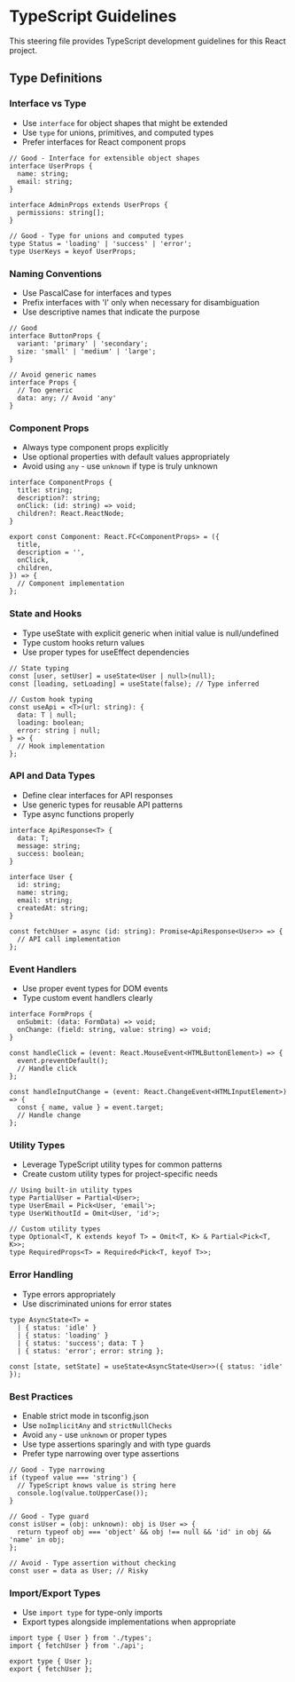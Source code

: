 # TypeScript Guidelines

This steering file provides TypeScript development guidelines for this React project.

## Type Definitions

### Interface vs Type

- Use `interface` for object shapes that might be extended
- Use `type` for unions, primitives, and computed types
- Prefer interfaces for React component props

```tsx
// Good - Interface for extensible object shapes
interface UserProps {
  name: string;
  email: string;
}

interface AdminProps extends UserProps {
  permissions: string[];
}

// Good - Type for unions and computed types
type Status = 'loading' | 'success' | 'error';
type UserKeys = keyof UserProps;
```

### Naming Conventions

- Use PascalCase for interfaces and types
- Prefix interfaces with 'I' only when necessary for disambiguation
- Use descriptive names that indicate the purpose

```tsx
// Good
interface ButtonProps {
  variant: 'primary' | 'secondary';
  size: 'small' | 'medium' | 'large';
}

// Avoid generic names
interface Props {
  // Too generic
  data: any; // Avoid 'any'
}
```

### Component Props

- Always type component props explicitly
- Use optional properties with default values appropriately
- Avoid using `any` - use `unknown` if type is truly unknown

```tsx
interface ComponentProps {
  title: string;
  description?: string;
  onClick: (id: string) => void;
  children?: React.ReactNode;
}

export const Component: React.FC<ComponentProps> = ({
  title,
  description = '',
  onClick,
  children,
}) => {
  // Component implementation
};
```

### State and Hooks

- Type useState with explicit generic when initial value is null/undefined
- Type custom hooks return values
- Use proper types for useEffect dependencies

```tsx
// State typing
const [user, setUser] = useState<User | null>(null);
const [loading, setLoading] = useState(false); // Type inferred

// Custom hook typing
const useApi = <T>(url: string): {
  data: T | null;
  loading: boolean;
  error: string | null;
} => {
  // Hook implementation
};
```

### API and Data Types

- Define clear interfaces for API responses
- Use generic types for reusable API patterns
- Type async functions properly

```tsx
interface ApiResponse<T> {
  data: T;
  message: string;
  success: boolean;
}

interface User {
  id: string;
  name: string;
  email: string;
  createdAt: string;
}

const fetchUser = async (id: string): Promise<ApiResponse<User>> => {
  // API call implementation
};
```

### Event Handlers

- Use proper event types for DOM events
- Type custom event handlers clearly

```tsx
interface FormProps {
  onSubmit: (data: FormData) => void;
  onChange: (field: string, value: string) => void;
}

const handleClick = (event: React.MouseEvent<HTMLButtonElement>) => {
  event.preventDefault();
  // Handle click
};

const handleInputChange = (event: React.ChangeEvent<HTMLInputElement>) => {
  const { name, value } = event.target;
  // Handle change
};
```

### Utility Types

- Leverage TypeScript utility types for common patterns
- Create custom utility types for project-specific needs

```tsx
// Using built-in utility types
type PartialUser = Partial<User>;
type UserEmail = Pick<User, 'email'>;
type UserWithoutId = Omit<User, 'id'>;

// Custom utility types
type Optional<T, K extends keyof T> = Omit<T, K> & Partial<Pick<T, K>>;
type RequiredProps<T> = Required<Pick<T, keyof T>>;
```

### Error Handling

- Type errors appropriately
- Use discriminated unions for error states

```tsx
type AsyncState<T> =
  | { status: 'idle' }
  | { status: 'loading' }
  | { status: 'success'; data: T }
  | { status: 'error'; error: string };

const [state, setState] = useState<AsyncState<User>>({ status: 'idle' });
```

### Best Practices

- Enable strict mode in tsconfig.json
- Use `noImplicitAny` and `strictNullChecks`
- Avoid `any` - use `unknown` or proper types
- Use type assertions sparingly and with type guards
- Prefer type narrowing over type assertions

```tsx
// Good - Type narrowing
if (typeof value === 'string') {
  // TypeScript knows value is string here
  console.log(value.toUpperCase());
}

// Good - Type guard
const isUser = (obj: unknown): obj is User => {
  return typeof obj === 'object' && obj !== null && 'id' in obj && 'name' in obj;
};

// Avoid - Type assertion without checking
const user = data as User; // Risky
```

### Import/Export Types

- Use `import type` for type-only imports
- Export types alongside implementations when appropriate

```tsx
import type { User } from './types';
import { fetchUser } from './api';

export type { User };
export { fetchUser };
```
